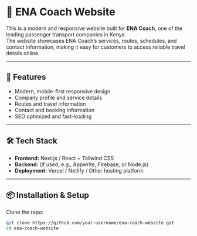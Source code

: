 # 🚌 ENA Coach Website

This is a modern and responsive website built for **ENA Coach**, one of the leading passenger transport companies in Kenya.  
The website showcases ENA Coach’s services, routes, schedules, and contact information, making it easy for customers to access reliable travel details online.  

---

## 🚀 Features
- Modern, mobile-first responsive design  
- Company profile and service details  
- Routes and travel information  
- Contact and booking information  
- SEO optimized and fast-loading  

---

## 🛠️ Tech Stack
- **Frontend:** Next.js / React + Tailwind CSS  
- **Backend:** (if used, e.g., Appwrite, Firebase, or Node.js)  
- **Deployment:** Vercel / Netlify / Other hosting platform  

---

## 📦 Installation & Setup

Clone the repo:
```bash
git clone https://github.com/your-username/ena-coach-website.git
cd ena-coach-website
